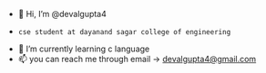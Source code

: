 - 👋 Hi, I’m @devalgupta4
-     cse student at dayanand sagar college of engineering
- 🌱 I’m currently learning c language
- 📫 you can reach me through email -> devalgupta4@gmail.com
 


<!---
devalgupta4/devalgupta4 is a ✨ special ✨ repository because its `README.md` (this file) appears on your GitHub profile.
You can click the Preview link to take a look at your changes.
--->
